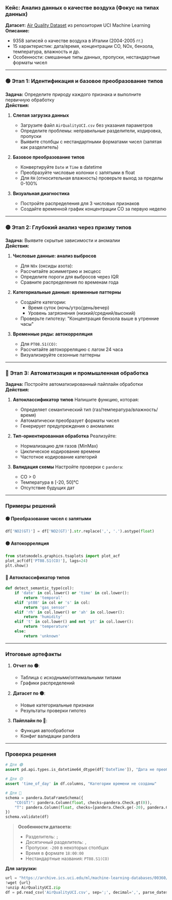 ### **Кейс: Анализ данных о качестве воздуха (Фокус на типах данных)**

**Датасет:** [Air Quality Dataset](https://archive.ics.uci.edu/ml/datasets/Air+Quality) из репозитория UCI Machine Learning  
**Описание:**  
- 9358 записей о качестве воздуха в Италии (2004-2005 гг.)
- 15 характеристик: дата/время, концентрации CO, NOx, бензола, температура, влажность и др.
- Особенности: смешанные типы данных, пропуски, нестандартные форматы чисел

---

### **🟢 Этап 1: Идентификация и базовое преобразование типов**
**Задача:** Определите природу каждого признака и выполните первичную обработку  
**Действия:**
1. **Слепая загрузка данных**
   - Загрузите файл `AirQualityUCI.csv` без указания параметров
   - Определите проблемы: неправильные разделители, кодировка, пропуски
   - Выявите столбцы с нестандартными форматами чисел (запятая как разделитель)

2. **Базовое преобразование типов**
   - Конвертируйте `Date` и `Time` в datetime
   - Преобразуйте числовые колонки с запятыми в float
   - Для `RH` (относительная влажность) проверьте выход за пределы 0-100%

3. **Визуальная диагностика**
   - Постройте распределения для 3 числовых признаков
   - Создайте временной график концентрации CO за первую неделю

---

### **🟡 Этап 2: Глубокий анализ через призму типов**
**Задача:** Выявите скрытые зависимости и аномалии  
**Действия:**
1. **Числовые данные: анализ выбросов**
   - Для `NOx` (оксиды азота):
   - Рассчитайте асимметрию и эксцесс
   - Определите пороги для выбросов через IQR
   - Сравните распределения по временам года

2. **Категориальные данные: временные паттерны**
   - Создайте категории:
     - Время суток (ночь/утро/день/вечер)
     - Уровень загрязнения (низкий/средний/высокий)
   - Проверьте гипотезу: "Концентрация бензола выше в утренние часы"

3. **Временные ряды: автокорреляция**
   - Для `PT08.S1(CO)`:
   - Рассчитайте автокорреляцию с лагом 24 часа
   - Визуализируйте сезонные паттерны

---

### **🔴 Этап 3: Автоматизация и промышленная обработка**
**Задача:** Постройте автоматизированный пайплайн обработки  
**Действия:**
1. **Автоклассификатор типов**
   Напишите функцию, которая:
   - Определяет семантический тип (газ/температура/влажность/время)
   - Автоматически преобразует форматы чисел
   - Генерирует предупреждения о аномалиях

2. **Тип-ориентированная обработка**
   Реализуйте:
   - Нормализацию для газов (MinMax)
   - Циклическое кодирование времени
   - Частотное кодирование категорий

3. **Валидация схемы**
   Настройте проверки с `pandera`:
   - CO > 0
   - Температура в [-20, 50]°C
   - Отсутствие будущих дат

---

### **Примеры решений**

#### 🟢 Преобразование чисел с запятыми
```python
df['NO2(GT)'] = df['NO2(GT)'].str.replace(',', '.').astype(float)
```

#### 🟡 Автокорреляция
```python
from statsmodels.graphics.tsaplots import plot_acf
plot_acf(df['PT08.S1(CO)'], lags=24)
plt.show()
```

#### 🔴 Автоклассификатор типов
```python
def detect_semantic_type(col):
    if 'date' in col.lower() or 'time' in col.lower():
        return 'temporal'
    elif 'pt08' in col or 's' in col:
        return 'gas_sensor'
    elif 'rh' in col.lower() or 'ah' in col.lower():
        return 'humidity'
    elif 't' in col.lower() and not 'pt' in col.lower():
        return 'temperature'
    else:
        return 'unknown'
```

---

### **Итоговые артефакты**
1. **Отчет по 🟢**: 
   - Таблица с исходными/оптимальными типами
   - Графики распределений

2. **Датасет по 🟡**:
   - Новые категориальные признаки
   - Результаты проверки гипотез

3. **Пайплайн по 🔴**:
   - Функция автообработки
   - Конфиг валидации pandera

---

### **Проверка решения**
```python
# Для 🟢
assert pd.api.types.is_datetime64_dtype(df['DateTime']), "Дата не преобразована"

# Для 🟡
assert 'time_of_day' in df.columns, "Категории времени не созданы"

# Для 🔴
schema = pandera.DataFrameSchema({
    "CO(GT)": pandera.Column(float, checks=pandera.Check.gt(0)),
    "T": pandera.Column(float, checks=[pandera.Check.ge(-20), pandera.Check.le(50)])
})
schema.validate(df)
```

> **Особенности датасета:**
> - Разделитель: `;`
> - Десятичный разделитель: `,`
> - Пропуски: `-200` в некоторых столбцах
> - Время в формате `18:00:00`
> - Нестандартные названия: `PT08.S1(CO)`

**Для загрузки:**
```python
url = "https://archive.ics.uci.edu/ml/machine-learning-databases/00360/AirQualityUCI.zip"
!wget {url}
!unzip AirQualityUCI.zip
df = pd.read_csv('AirQualityUCI.csv', sep=';', decimal=',', parse_dates=[['Date', 'Time']])
```
